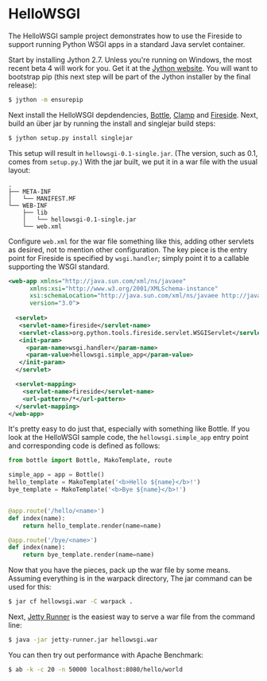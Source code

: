 HelloWSGI
=========

The HelloWSGI sample project demonstrates how to use the Fireside to
support running Python WSGI apps in a standard Java servlet container.

Start by installing Jython 2.7. Unless you're running on Windows, the most
recent beta 4 will work for you. Get it at the [Jython website][]. You will
want to bootstrap pip (this next step will be part of the Jython installer by
the final release):

````bash
$ jython -m ensurepip
````

Next install the HelloWSGI depdendencies, [Bottle][], [Clamp][] and
[Fireside][]. Next, build an über jar by running the install and
singlejar build steps:

````bash
$ jython setup.py install singlejar
````

This setup will result in `hellowsgi-0.1-single.jar`. (The version, such
as 0.1, comes from `setup.py`.) With the jar built, we put it in a war
file with the usual layout:

````
.
├── META-INF
│   └── MANIFEST.MF
└── WEB-INF
    ├── lib
    │   └── hellowsgi-0.1-single.jar
    └── web.xml
````

Configure `web.xml` for the war file something like this, adding other
servlets as desired, not to mention other configuration. The key piece
is the entry point for Fireside is specified by `wsgi.handler`; simply
point it to a callable supporting the WSGI standard.

````xml
<web-app xmlns="http://java.sun.com/xml/ns/javaee"
      xmlns:xsi="http://www.w3.org/2001/XMLSchema-instance"
      xsi:schemaLocation="http://java.sun.com/xml/ns/javaee http://java.sun.com/xml/ns/javaee/web-app_3_0.xsd"
      version="3.0">  
        
  <servlet>
   <servlet-name>fireside</servlet-name>
   <servlet-class>org.python.tools.fireside.servlet.WSGIServlet</servlet-class>
   <init-param>
     <param-name>wsgi.handler</param-name>
     <param-value>hellowsgi.simple_app</param-value>
   </init-param>
  </servlet>

  <servlet-mapping>
    <servlet-name>fireside</servlet-name>
    <url-pattern>/*</url-pattern>
  </servlet-mapping>
</web-app>
````

It's pretty easy to do just that, especially with something like
Bottle. If you look at the HelloWSGI sample code, the
`hellowsgi.simple_app` entry point and corresponding code is defined
as follows:

````python
from bottle import Bottle, MakoTemplate, route

simple_app = app = Bottle()
hello_template = MakoTemplate('<b>Hello ${name}</b>!')
bye_template = MakoTemplate('<b>Bye ${name}</b>!')


@app.route('/hello/<name>')
def index(name):
    return hello_template.render(name=name)

@app.route('/bye/<name>')
def index(name):
    return bye_template.render(name=name)
````

Now that you have the pieces, pack up the war file by some
means. Assuming everything is in the warpack directory, The jar
command can be used for this:

````bash
$ jar cf hellowsgi.war -C warpack .
````

Next, [Jetty Runner][] is the easiest way to serve a war file from the
command line:

````bash
$ java -jar jetty-runner.jar hellowsgi.war
````

You can then try out performance with Apache Benchmark:

````bash
$ ab -k -c 20 -n 50000 localhost:8080/hello/world
````

<!-- references -->

[Bottle]: https://github.com/bottlepy/bottle
[Clamp]: https://github.com/jythontools/clamp
[Fireside]: https://github.com/jythontools/fireside
[Jetty Runner]: http://wiki.eclipse.org/Jetty/Howto/Using_Jetty_Runner
[Jython website]: http://www.jython.org/
